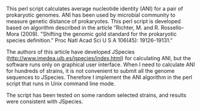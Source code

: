 This perl script calculates average nucleotide identity (ANI) for a pair of prokaryotic genomes. ANI has been used by microbial community to measure genetic distance of prokaryotes. This perl script is developed based on algorithm described in the article “Richter, M. and R. Rossello-Mora (2009). "Shifting the genomic gold standard for the prokaryotic species definition." Proc Natl Acad Sci U S A 106(45): 19126-19131.”

The authors of this article have developed JSpecies (http://www.imedea.uib.es/jspecies/index.html) for calculating ANI, but the software runs only on graphical user interface. When I need to calculate ANI for hundreds of strains, it is not convenient to submit all the genome sequences to JSpecies. Therefore I implement the ANI algorithm in the perl script that runs in Unix command line mode.

The script has been tested on some random selected strains, and results were consistent with JSpecies.
